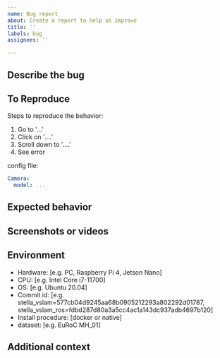 ```yaml
---
name: Bug report
about: Create a report to help us improve
title: ''
labels: bug
assignees: ''

---
```


<!--
For general questions, please ask on https://github.com/stella-cv/stella_vslam/discussions.
Please complete the following information.
-->

## Describe the bug
<!-- A clear and concise description of what the bug is. -->

## To Reproduce

Steps to reproduce the behavior:

1. Go to '...'
2. Click on '....'
3. Scroll down to '....'
4. See error

config file:

```yaml
Camera:
  model: ...
```

## Expected behavior
<!-- A clear and concise description of what you expected to happen. -->

## Screenshots or videos
<!-- If applicable, add screenshots to help explain your problem. -->

## Environment

- Hardware: [e.g. PC, Raspberry Pi 4, Jetson Nano]
- CPU: [e.g. Intel Core i7-11700]
- OS: [e.g. Ubuntu 20.04]
- Commit id: [e.g. stella_vslam=577cb04d9245aa68b0905212293a802292d01787, stella_vslam_ros=fdbd287d80a3a5cc4ac1a143dc937adb4697b120]
- Install procedure: [docker or native]
- dataset: [e.g. EuRoC MH_01]

## Additional context
<!-- Add any other context about the problem here. -->
